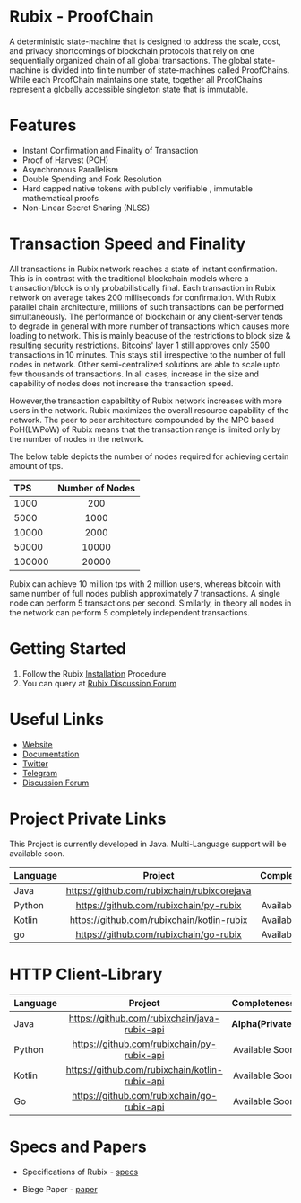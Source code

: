 
# Rubix - ProofChain

A deterministic state-machine that is designed to address the scale, cost, and privacy shortcomings of blockchain protocols that rely on one sequentially organized chain of all global transactions. The global state-machine is divided into finite number of state-machines called ProofChains. While each ProofChain maintains one state, together all ProofChains represent a globally accessible singleton state that is immutable. 

# Features

* Instant Confirmation and Finality of Transaction
* Proof of Harvest (POH)
* Asynchronous Parallelism
* Double Spending and Fork Resolution
* Hard capped native tokens with publicly verifiable , immutable mathematical proofs
* Non-Linear Secret Sharing (NLSS)

# Transaction Speed and Finality

All transactions in Rubix network reaches a state of instant confirmation. This is in contrast with the traditional blockchain models where a transaction/block is only probabilistically final. Each transaction in Rubix network on average takes 200 milliseconds for confirmation. With Rubix parallel chain architecture, millions of such transactions can be performed simultaneously. The performance of blockchain or any client-server tends to degrade in general with more number of transactions which causes more loading to network. This is mainly beacuse of the restrictions to block size & resulting security restrictions. Bitcoins' layer 1 still approves only 3500 transactions in 10 minutes. This stays still irrespective to the number of full nodes in network. Other semi-centralized solutions are able to scale upto few thousands of transactions. In all cases, increase in the size and capability of nodes does not increase the transaction speed.

However,the transaction capabiltity of Rubix network increases with more users in the network. Rubix maximizes the overall resource capability of the network. The peer to peer architecture compounded by the MPC based PoH(LWPoW) of Rubix means that the transaction range is limited only by the number of nodes in the network.

The below table depicts the number of nodes required for achieving certain amount of tps.

| **TPS**             | **Number of Nodes**          
| :-------------------| :-------------------:|
| 1000                | 200   |
| 5000                | 1000  |
| 10000               | 2000  |
| 50000               | 10000 |
| 100000              | 20000 |

Rubix can achieve 10 million tps with 2 million users, whereas bitcoin with same number of full nodes publish approximately 7 transactions. A single node can perform 5 transactions per second. Similarly, in theory all nodes in the network can perform 5 completely independent transactions.

# Getting Started
1. Follow the Rubix [Installation](https://github.com/rubixchain/rubixnetwork/blob/master/install.md) Procedure 
2. You can query at [Rubix Discussion Forum](https://t.me/joinchat/FVW78xbBBvefEUSBB0p4Fw)

# Useful Links
* [Website](https://rubix.network/)
* [Documentation](https://rubix.network/)
* [Twitter](https://twitter.com/RubixChain)
* [Telegram](https://t.me/joinchat/FVW78xbBBvefEUSBB0p4Fw)
* [Discussion Forum](https://t.me/joinchat/FVW78xbBBvefEUSBB0p4Fw)

# Project Private Links

This Project is currently developed in Java. Multi-Language support will be available soon.

| **Language**        | **Project**           | **Completeness**  |
| :-------------------|:---------------------:| -----------------:|
| Java                | https://github.com/rubixchain/rubixcorejava | **Alpha** |
| Python              | https://github.com/rubixchain/py-rubix | Available Soon |
| Kotlin              | https://github.com/rubixchain/kotlin-rubix | Available Soon |
| go                  | https://github.com/rubixchain/go-rubix | Available Soon |

# HTTP Client-Library

| **Language**        | **Project**           | **Completeness**  |
| :-------------------|:---------------------:| -----------------:|
| Java                | https://github.com/rubixchain/java-rubix-api | **Alpha(Private)** |
| Python              | https://github.com/rubixchain/py-rubix-api | Available Soon |
| Kotlin              | https://github.com/rubixchain/kotlin-rubix-api | Available Soon |
| Go                  | https://github.com/rubixchain/go-rubix-api | Available Soon |

# Specs and Papers

* Specifications of Rubix - [specs](https://rubix.network/)

* Biege Paper - [paper](https://github.com/rubixchain/rubixnetwork/blob/master/RubiX_WhitePaper.pdf)
